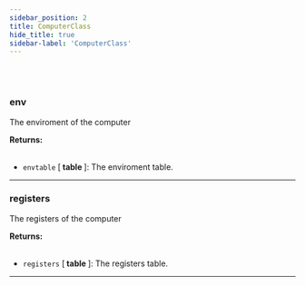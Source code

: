 ```yaml
---
sidebar_position: 2
title: ComputerClass
hide_title: true
sidebar-label: 'ComputerClass'
---
```


<br></br>

### env

The enviroment of the computer

<strong>Returns:</strong> <br></br>

- <code>envtable</code> [<strong> table </strong>]: The enviroment table.


---

### registers

The registers of the computer

<strong>Returns:</strong> <br></br>

- <code>registers</code> [<strong> table </strong>]: The registers table.


---
